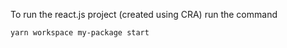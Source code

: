 To run the react.js project (created using CRA) run the command

```bash
yarn workspace my-package start
```
